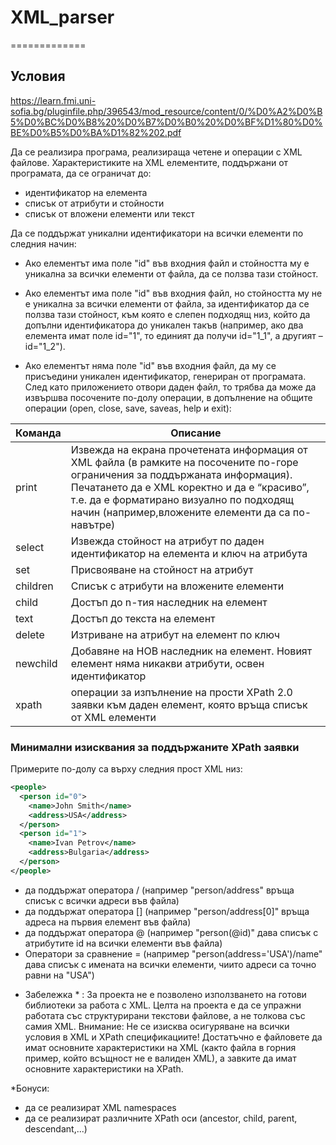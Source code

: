 # XML_parser
=============

## Условия
https://learn.fmi.uni-sofia.bg/pluginfile.php/396543/mod_resource/content/0/%D0%A2%D0%B5%D0%BC%D0%B8%20%D0%B7%D0%B0%20%D0%BF%D1%80%D0%BE%D0%B5%D0%BA%D1%82%202.pdf



Да се реализира програма, реализираща четене и операции с XML файлове.
Характеристиките на XML елементите, поддържани от програмата, да се ограничат до:

- идентификатор на елемента
- списък от атрибути и стойности
- списък от вложени елементи или текст

Да се поддържат уникални идентификатори на всички елементи по следния начин:
- Ако елементът има поле "id" във входния файл и стойността му е уникална за
всички елементи от файла, да се ползва тази стойност.
- Ако елементът има поле "id" във входния файл, но стойността му не е уникална
за всички елементи от файла, за идентификатор да се ползва тази стойност, към
която е слепен подходящ низ, който да допълни идентификатора до уникален
такъв (например, ако два елемента имат поле id="1", то единият да получи
id="1_1", а другият – id="1_2").

- Ако елементът няма поле "id" във входния файл, да му се присъедини уникален
идентификатор, генериран от програмата.
След като приложението отвори даден файл, то трябва да може да извършва посочените
по-долу операции, в допълнение на общите операции (open, close, save, saveas, help
и exit):


|Команда | Описание                                                                                        |
|---------- |-----------------------------------------------------------------------------------------------|
| print | Извежда на екрана прочетената информация от XML файла (в рамките на посочените по-горе ограничения за поддържаната информация). Печатането да е XML коректно и да е “красиво”, т.е. да е форматирано визуално по подходящ начин (например,вложените елементи да са по-навътре)|
| select <id> <key> | Извежда стойност на атрибут по даден идентификатор на елемента и ключ на атрибута|
| set <id> <key> <value> | Присвояване на стойност на атрибут |
| children <id> | Списък с атрибути на вложените елементи |
| child <id> <n> | Достъп до n-тия наследник на елемент|
| text <id> | Достъп до текста на елемент|
| delete <id> <key> | Изтриване на атрибут на елемент по ключ |
| newchild <id> | Добавяне на НОВ наследник на елемент. Новият елемент няма никакви атрибути, освен идентификатор |
| xpath <id> <XPath> | операции за изпълнение на прости XPath 2.0 заявки към даден елемент, която връща списък от XML елементи| 
  
  
### Минимални изисквания за поддържаните XPath заявки
  
Примерите по-долу са върху следния прост XML низ: 
```xml
<people>
  <person id="0">
    <name>John Smith</name>
    <address>USA</address>
  </person>
  <person id="1">
    <name>Ivan Petrov</name>
    <address>Bulgaria</address>
  </person>
</people>
 ```
- да поддържат оператора / (например "person/address" връща списък с всички
адреси във файла)
- да поддържат оператора [] (например "person/address[0]" връща адреса на
първия елемент във файла)
- да поддържат оператора @ (например "person(@id)" дава списък с атрибутите id
на всички елементи във файла)
- Оператори за сравнение = (например "person(address='USA')/name" дава списък
с имената на всички елементи, чиито адреси са точно равни на "USA")
  
* Забележка * : За проекта не е позволено използването на готови библиотеки за работа с
XML. Целта на проекта е да се упражни работата със структурирани текстови файлове, а
не толкова със самия XML. Внимание: Не се изисква осигуряване на всички условия в
XML и XPath спецификациите! Достатъчно е файловете да имат основните
характеристики на XML (както файла в горния пример, който всъщност не е валиден
XML), а завките да имат основните характеристики на XPath.
  
*Бонуси:
- да се реализират XML namespaces
- да се реализират различните XPath оси (ancestor, child, parent, descendant,...)
